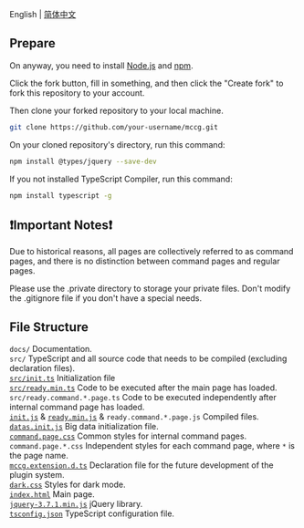 English | [简体中文](./ZH-HANS-CN.md)

## Prepare
On anyway, you need to install [Node.js](https://nodejs.org) and [npm](https://www.npmjs.com).

Click the fork button, fill in something, and then click the "Create fork" to fork this repository to your account.

Then clone your forked repository to your local machine.
```bash
git clone https://github.com/your-username/mccg.git
```
On your cloned repository's directory, run this command:
```bash
npm install @types/jquery --save-dev
```
If you not installed TypeScript Compiler, run this command:
```bash
npm install typescript -g
```

## ❗Important Notes❗
Due to historical reasons, all pages are collectively referred to as command pages, and there is no distinction between command pages and regular pages.

Please use the .private directory to storage your private files. Don't modify the .gitignore file if you don't have a special needs.

## File Structure <!-- Please add <br /> at the end of each line to achieve zero line spacing -->
`docs/` Documentation.<br />
`src/` TypeScript and all source code that needs to be compiled (excluding declaration files).<br />
[`src/init.ts`](../src/init.ts) Initialization file<br />
[`src/ready.min.ts`](../src/ready.min.ts) Code to be executed after the main page has loaded.<br />
`src/ready.command.*.page.ts` Code to be executed independently after internal command page has loaded.<br />
[`init.js`](../init.js) & [`ready.min.js`](../ready.min.js) & `ready.command.*.page.js` Compiled files.<br />
[`datas.init.js`](../datas.init.js) Big data initialization file.<br />
[`command.page.css`](../command.page.css) Common styles for internal command pages.<br />
`command.page.*.css` Independent styles for each command page, where `*` is the page name.<br />
[`mccg.extension.d.ts`](../mccg.extension.d.ts) Declaration file for the future development of the plugin system.<br />
[`dark.css`](../dark.css) Styles for dark mode.<br />
[`index.html`](../index.html) Main page.<br />
[`jquery-3.7.1.min.js`](../jquery-3.7.1.min.js) jQuery library.<br />
[`tsconfig.json`](../tsconfig.json) TypeScript configuration file.<br />